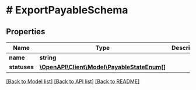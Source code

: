 # # ExportPayableSchema

## Properties

Name | Type | Description | Notes
------------ | ------------- | ------------- | -------------
**name** | **string** |  |
**statuses** | [**\OpenAPI\Client\Model\PayableStateEnum[]**](PayableStateEnum.md) |  |

[[Back to Model list]](../../README.md#models) [[Back to API list]](../../README.md#endpoints) [[Back to README]](../../README.md)
